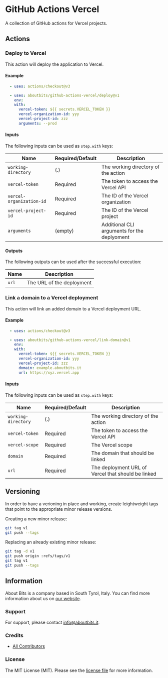 # GitHub Actions Vercel

A collection of GitHub actions for Vercel projects.

## Actions

### Deploy to Vercel

This action will deploy the application to Vercel.

#### Example

```yaml
  - uses: actions/checkout@v3

  - uses: aboutbits/github-actions-vercel/deploy@v1
    env:
    with:
      vercel-token: ${{ secrets.VERCEL_TOKEN }}
      vercel-organization-id: yyy
      vercel-project-id: zzz
      arguments: --prod
```

#### Inputs

The following inputs can be used as `step.with` keys:

| Name                     | Required/Default | Description                                 |
|--------------------------|------------------|---------------------------------------------|
| `working-directory`      | (.)              | The working directory of the action         |
| `vercel-token`           | Required         | The token to access the Vercel API          |
| `vercel-organization-id` | Required         | The ID of the Vercel organization           |
| `vercel-project-id`      | Required         | The ID of the Vercel project                |
| `arguments`              | (empty)          | Additional CLI arguments for the deplyoment |

#### Outputs

The following outputs can be used after the successful execution:

| Name                     | Description                       |
|--------------------------|-----------------------------------|
| `url`                    | The URL of the deployment         |

### Link a domain to a Vercel deployment

This action will link an added domain to a Vercel deployment URL.

#### Example

```yaml
  - uses: actions/checkout@v3

  - uses: aboutbits/github-actions-vercel/link-domain@v1
    env:
    with:
      vercel-token: ${{ secrets.VERCEL_TOKEN }}
      vercel-organization-id: yyy
      vercel-project-id: zzz
      domain: example.aboutbits.it
      url: https://xyz.vercel.app
```

#### Inputs

The following inputs can be used as `step.with` keys:

| Name                     | Required/Default | Description                                        |
|--------------------------|------------------|----------------------------------------------------|
| `working-directory`      | (.)              | The working directory of the action                |
| `vercel-token`           | Required         | The token to access the Vercel API                 |
| `vercel-scope`           | Required         | The Vercel scope                                   |
| `domain`                 | Required         | The domain that should be linked                   |
| `url`                    | Required         | The deployment URL of Vercel that should be linked |

## Versioning

In order to have a verioning in place and working, create leightweight tags that point to the appropriate minor release versions.

Creating a new minor release:

```bash
git tag v1
git push --tags
```

Replacing an already existing minor release:

```bash
git tag -d v1
git push origin :refs/tags/v1
git tag v1
git push --tags
```

## Information

About Bits is a company based in South Tyrol, Italy. You can find more information about us on [our website](https://aboutbits.it).

### Support

For support, please contact [info@aboutbits.it](mailto:info@aboutbits.it).

### Credits

- [All Contributors](../../contributors)

### License

The MIT License (MIT). Please see the [license file](license.md) for more information.
